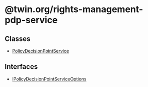 # @twin.org/rights-management-pdp-service

## Classes

- [PolicyDecisionPointService](classes/PolicyDecisionPointService.md)

## Interfaces

- [IPolicyDecisionPointServiceOptions](interfaces/IPolicyDecisionPointServiceOptions.md)
